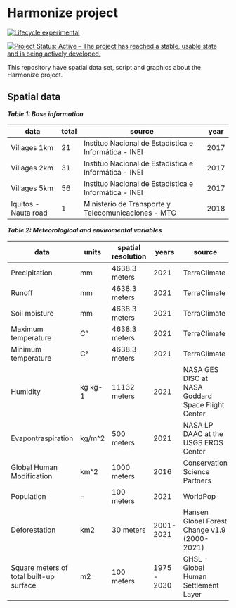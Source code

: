 # **Harmonize project**

[![Lifecycle:experimental](https://img.shields.io/badge/lifecycle-experimental-orange.svg)](https://www.tidyverse.org/lifecycle/#experimental)

[![Project Status: Active – The project has reached a stable, usable state and is being actively developed.](https://www.repostatus.org/badges/latest/active.svg)](https://www.repostatus.org/#active)

This repository have spatial data set, script and graphics about the Harmonize project. 


## **Spatial data** 

*__Table 1: Base information__*

**data** | **total** | **source** | **year**
-----|----|-------|---------
Villages 1km| 21| Instituo Nacional de Estadística e Informática - INEI | 2017
Villages 2km| 31| Instituo Nacional de Estadística e Informática - INEI | 2017
Villages 5km| 56| Instituo Nacional de Estadística e Informática - INEI | 2017
Iquitos - Nauta road| 1| Ministerio de Transporte y Telecomunicaciones - MTC | 2018

*__Table 2: Meteorological and enviromental variables__*

**data** | **units** |**spatial resolution** | **years** | **source**
-----|-------|-------------------|-------|--------
Precipitation | mm | 4638.3 meters | 2021 | TerraClimate
Runoff | mm | 4638.3 meters | 2021 | TerraClimate
Soil moisture | mm | 4638.3 meters | 2021 | TerraClimate
Maximum temperature | C° | 4638.3 meters | 2021 | TerraClimate
Minimum temperature | C° | 4638.3 meters | 2021 | TerraClimate
Humidity | kg kg-1 | 11132 meters | 2021 |NASA GES DISC at NASA Goddard Space Flight Center
Evapontraspiration | kg/m^2 |500 meters| 2021 | NASA LP DAAC at the USGS EROS Center
Global Human Modification | km^2 | 1000 meters | 2016 | Conservation Science Partners 
Population | - | 100 meters | 2021 | WorldPop
Deforestation | km2 | 30 meters | 2001-2021| Hansen Global Forest Change v1.9 (2000-2021)
Square meters of total built-up surface | m2 | 100 meters | 1975 - 2030 | GHSL - Global Human Settlement Layer





